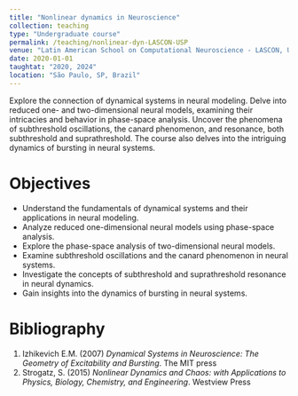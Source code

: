 ```yaml
---
title: "Nonlinear dynamics in Neuroscience"
collection: teaching
type: "Undergraduate course"
permalink: /teaching/nonlinear-dyn-LASCON-USP
venue: "Latin American School on Computational Neuroscience - LASCON, Universidade de São Paulo (USP)"
date: 2020-01-01
taughtat: "2020, 2024"
location: "São Paulo, SP, Brazil"
---
```


Explore the connection of dynamical systems in neural modeling. Delve into reduced one- and two-dimensional neural models, examining their intricacies and behavior in phase-space analysis. Uncover the phenomena of subthreshold oscillations, the canard phenomenon, and resonance, both subthreshold and suprathreshold. The course also delves into the intriguing dynamics of bursting in neural systems.

Objectives
======

* Understand the fundamentals of dynamical systems and their applications in neural modeling.
* Analyze reduced one-dimensional neural models using phase-space analysis.
* Explore the phase-space analysis of two-dimensional neural models.
* Examine subthreshold oscillations and the canard phenomenon in neural systems.
* Investigate the concepts of subthreshold and suprathreshold resonance in neural dynamics.
* Gain insights into the dynamics of bursting in neural systems.

Bibliography
======

1. Izhikevich E.M. (2007) _Dynamical Systems in Neuroscience: The Geometry of Excitability and Bursting_. The MIT press 
2. Strogatz, S. (2015) _Nonlinear Dynamics and Chaos: with Applications to Physics, Biology, Chemistry, and Engineering_. Westview Press